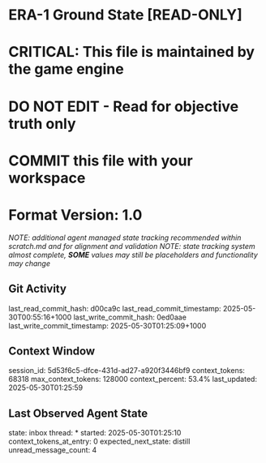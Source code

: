 # ERA-1 Ground State [READ-ONLY]
# CRITICAL: This file is maintained by the game engine
# DO NOT EDIT - Read for objective truth only
# COMMIT this file with your workspace
# Format Version: 1.0
*NOTE: additional agent managed state tracking recommended within scratch.md and for alignment and validation*
*NOTE: state tracking system almost complete, **SOME** values may still be placeholders and functionality may change*

## Git Activity
last_read_commit_hash: d00ca9c
last_read_commit_timestamp: 2025-05-30T00:55:16+1000
last_write_commit_hash: 0ed0aae
last_write_commit_timestamp: 2025-05-30T01:25:09+1000

## Context Window
session_id: 5d53f6c5-dfce-431d-ad27-a920f3446bf9
context_tokens: 68318
max_context_tokens: 128000
context_percent: 53.4%
last_updated: 2025-05-30T01:25:59

## Last Observed Agent State
state: inbox
thread: *
started: 2025-05-30T01:25:10
context_tokens_at_entry: 0
expected_next_state: distill
unread_message_count: 4
